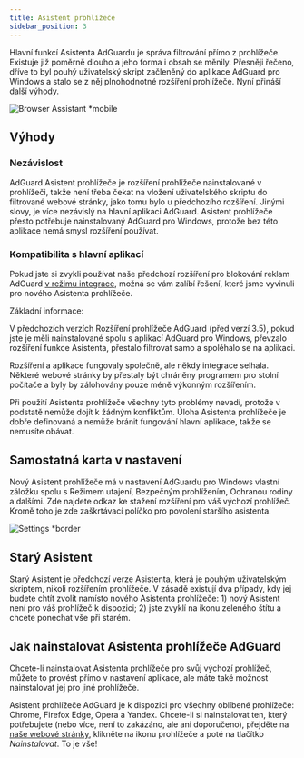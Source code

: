 ```yaml
---
title: Asistent prohlížeče
sidebar_position: 3
---
```


Hlavní funkcí Asistenta AdGuardu je správa filtrování přímo z prohlížeče. Existuje již poměrně dlouho a jeho forma i obsah se měnily. Přesněji řečeno, dříve to byl pouhý uživatelský skript začleněný do aplikace AdGuard pro Windows a stalo se z něj plnohodnotné rozšíření prohlížeče. Nyní přináší další výhody.

![Browser Assistant *mobile](https://cdn.adtidy.org/content/kb/ad_blocker/windows/browser-assistant/assistant-menu.png)

## Výhody

### Nezávislost

AdGuard Asistent prohlížeče je rozšíření prohlížeče nainstalované v prohlížeči, takže není třeba čekat na vložení uživatelského skriptu do filtrované webové stránky, jako tomu bylo u předchozího rozšíření. Jinými slovy, je více nezávislý na hlavní aplikaci AdGuard. Asistent prohlížeče přesto potřebuje nainstalovaný AdGuard pro Windows, protože bez této aplikace nemá smysl rozšíření používat.

### Kompatibilita s hlavní aplikací

Pokud jste si zvykli používat naše předchozí rozšíření pro blokování reklam AdGuard [v režimu integrace](/adguard-browser-extension/integration-mode), možná se vám zalíbí řešení, které jsme vyvinuli pro nového Asistenta prohlížeče.

Základní informace:

V předchozích verzích Rozšíření prohlížeče AdGuard (před verzí 3.5), pokud jste je měli nainstalované spolu s aplikací AdGuard pro Windows, převzalo rozšíření funkce Asistenta, přestalo filtrovat samo a spoléhalo se na aplikaci.

Rozšíření a aplikace fungovaly společně, ale někdy integrace selhala. Některé webové stránky by přestaly být chráněny programem pro stolní počítače a byly by zálohovány pouze méně výkonným rozšířením.

Při použití Asistenta prohlížeče všechny tyto problémy nevadí, protože v podstatě nemůže dojít k žádným konfliktům. Úloha Asistenta prohlížeče je dobře definovaná a nemůže bránit fungování hlavní aplikace, takže se nemusíte obávat.

## Samostatná karta v nastavení

Nový Asistent prohlížeče má v nastavení AdGuardu pro Windows vlastní záložku spolu s Režimem utajení, Bezpečným prohlížením, Ochranou rodiny a dalšími. Zde najdete odkaz ke stažení rozšíření pro váš výchozí prohlížeč. Kromě toho je zde zaškrtávací políčko pro povolení staršího asistenta.

![Settings *border](https://cdn.adtidy.org/content/kb/ad_blocker/windows/browser-assistant/browser-assistant.png)

## Starý Asistent

Starý Asistent je předchozí verze Asistenta, která je pouhým uživatelským skriptem, nikoli rozšířením prohlížeče. V zásadě existují dva případy, kdy jej budete chtít zvolit namísto nového Asistenta prohlížeče: 1) nový Asistent není pro váš prohlížeč k dispozici; 2) jste zvyklí na ikonu zeleného štítu a chcete ponechat vše při starém.

## Jak nainstalovat Asistenta prohlížeče AdGuard

Chcete-li nainstalovat Asistenta prohlížeče pro svůj výchozí prohlížeč, můžete to provést přímo v nastavení aplikace, ale máte také možnost nainstalovat jej pro jiné prohlížeče.

Asistent prohlížeče AdGuard je k dispozici pro všechny oblíbené prohlížeče: Chrome, Firefox Edge, Opera a Yandex. Chcete-li si nainstalovat ten, který potřebujete (nebo více, není to zakázáno, ale ani doporučeno), přejděte na [naše webové stránky](https://adguard.com/en/adguard-assistant/overview.html), klikněte na ikonu prohlížeče a poté na tlačítko *Nainstalovat*. To je vše!
